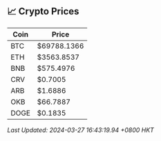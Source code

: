 ## 📈 Crypto Prices

| Coin | Price |
| ---- | ----- |
| BTC | $69788.1366 |
| ETH | $3563.8537 |
| BNB | $575.4976 |
| CRV | $0.7005 |
| ARB | $1.6886 |
| OKB | $66.7887 |
| DOGE | $0.1835 |

_Last Updated: 2024-03-27 16:43:19.94 +0800 HKT_